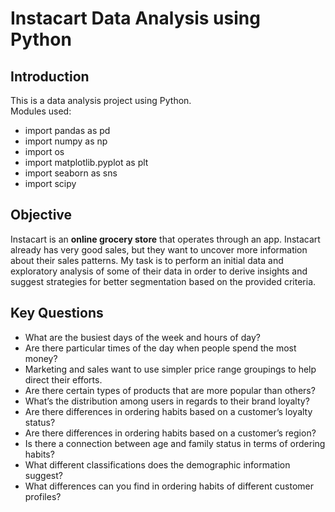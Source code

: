 # Instacart Data Analysis using Python

## Introduction
This is a data analysis project using Python. <br>
Modules used:
- import pandas as pd
- import numpy as np
- import os
- import matplotlib.pyplot as plt
- import seaborn as sns
- import scipy

## Objective
Instacart is an **online grocery store** that operates through an app. Instacart already has very good sales, but they want to uncover more information about their sales patterns. My task is to perform an initial data and exploratory analysis of some of their data in order to derive insights and suggest strategies for better segmentation based on the provided criteria.

## Key Questions
- What are the busiest days of the week and hours of  day?
- Are there particular times of the day when people spend the most money?
- Marketing and sales want to use simpler price range groupings to help direct their efforts.
- Are there certain types of products that are more popular than others?
- What’s the distribution among users in regards to their brand loyalty?
- Are there differences in ordering habits based on a customer’s loyalty status?
- Are there differences in ordering habits based on a customer’s region?
- Is there a connection between age and family status in terms of ordering habits?
- What different classifications does the demographic information suggest?
- What differences can you find in ordering habits of different customer profiles? 
